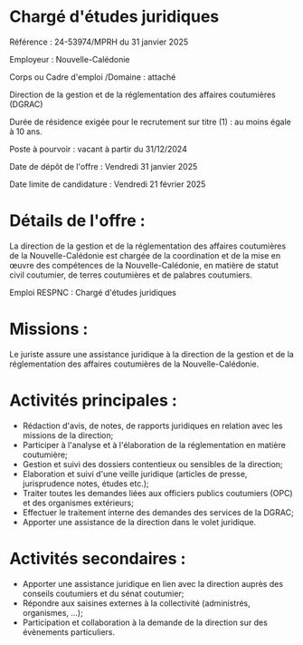 # Chargé d'études juridiques

Référence : 24-53974/MPRH du 31 janvier 2025

Employeur : Nouvelle-Calédonie

Corps ou Cadre d'emploi /Domaine : attaché

Direction de la gestion et de la réglementation des affaires coutumières (DGRAC)

Durée de résidence exigée pour le recrutement sur titre (1) : au moins égale à 10 ans.

Poste à pourvoir : vacant à partir du 31/12/2024

Date de dépôt de l'offre : Vendredi 31 janvier 2025

Date limite de candidature : Vendredi 21 février 2025

# Détails de l'offre :

La direction de la gestion et de la réglementation des affaires coutumières de la Nouvelle-Calédonie est chargée de la coordination et de la mise en œuvre des compétences de la Nouvelle-Calédonie, en matière de statut civil coutumier, de terres coutumières et de palabres coutumiers.

Emploi RESPNC : Chargé d'études juridiques

# Missions :

Le juriste assure une assistance juridique à la direction de la gestion et de la réglementation des affaires coutumières de la Nouvelle-Calédonie.

# Activités principales :

- Rédaction d'avis, de notes, de rapports juridiques en relation avec les missions de la direction;
- Participer à l'analyse et à l'élaboration de la réglementation en matière coutumière;
- Gestion et suivi des dossiers contentieux ou sensibles de la direction;
- Elaboration et suivi d'une veille juridique (articles de presse, jurisprudence notes, études etc.);
- Traiter toutes les demandes liées aux officiers publics coutumiers (OPC) et des organismes extérieurs;
- Effectuer le traitement interne des demandes des services de la DGRAC;
- Apporter une assistance de la direction dans le volet juridique.

# Activités secondaires :

- Apporter une assistance juridique en lien avec la direction auprès des conseils coutumiers et du sénat coutumier;
- Répondre aux saisines externes à la collectivité (administrés, organismes, ...);
- Participation et collaboration à la demande de la direction sur des évènements particuliers.